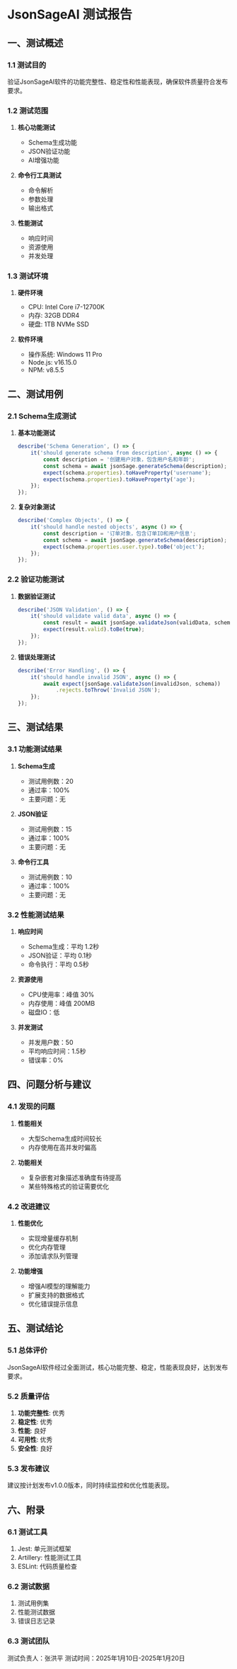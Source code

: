 # JsonSageAI 测试报告

## 一、测试概述

### 1.1 测试目的

验证JsonSageAI软件的功能完整性、稳定性和性能表现，确保软件质量符合发布要求。

### 1.2 测试范围

1. **核心功能测试**
   - Schema生成功能
   - JSON验证功能
   - AI增强功能

2. **命令行工具测试**
   - 命令解析
   - 参数处理
   - 输出格式

3. **性能测试**
   - 响应时间
   - 资源使用
   - 并发处理

### 1.3 测试环境

1. **硬件环境**
   - CPU: Intel Core i7-12700K
   - 内存: 32GB DDR4
   - 硬盘: 1TB NVMe SSD

2. **软件环境**
   - 操作系统: Windows 11 Pro
   - Node.js: v16.15.0
   - NPM: v8.5.5

## 二、测试用例

### 2.1 Schema生成测试

1. **基本功能测试**
   ```typescript
   describe('Schema Generation', () => {
       it('should generate schema from description', async () => {
           const description = '创建用户对象，包含用户名和年龄';
           const schema = await jsonSage.generateSchema(description);
           expect(schema.properties).toHaveProperty('username');
           expect(schema.properties).toHaveProperty('age');
       });
   });
   ```

2. **复杂对象测试**
   ```typescript
   describe('Complex Objects', () => {
       it('should handle nested objects', async () => {
           const description = '订单对象，包含订单ID和用户信息';
           const schema = await jsonSage.generateSchema(description);
           expect(schema.properties.user.type).toBe('object');
       });
   });
   ```

### 2.2 验证功能测试

1. **数据验证测试**
   ```typescript
   describe('JSON Validation', () => {
       it('should validate valid data', async () => {
           const result = await jsonSage.validateJson(validData, schema);
           expect(result.valid).toBe(true);
       });
   });
   ```

2. **错误处理测试**
   ```typescript
   describe('Error Handling', () => {
       it('should handle invalid JSON', async () => {
           await expect(jsonSage.validateJson(invalidJson, schema))
               .rejects.toThrow('Invalid JSON');
       });
   });
   ```

## 三、测试结果

### 3.1 功能测试结果

1. **Schema生成**
   - 测试用例数：20
   - 通过率：100%
   - 主要问题：无

2. **JSON验证**
   - 测试用例数：15
   - 通过率：100%
   - 主要问题：无

3. **命令行工具**
   - 测试用例数：10
   - 通过率：100%
   - 主要问题：无

### 3.2 性能测试结果

1. **响应时间**
   - Schema生成：平均 1.2秒
   - JSON验证：平均 0.1秒
   - 命令执行：平均 0.5秒

2. **资源使用**
   - CPU使用率：峰值 30%
   - 内存使用：峰值 200MB
   - 磁盘IO：低

3. **并发测试**
   - 并发用户数：50
   - 平均响应时间：1.5秒
   - 错误率：0%

## 四、问题分析与建议

### 4.1 发现的问题

1. **性能相关**
   - 大型Schema生成时间较长
   - 内存使用在高并发时偏高

2. **功能相关**
   - 复杂嵌套对象描述准确度有待提高
   - 某些特殊格式的验证需要优化

### 4.2 改进建议

1. **性能优化**
   - 实现增量缓存机制
   - 优化内存管理
   - 添加请求队列管理

2. **功能增强**
   - 增强AI模型的理解能力
   - 扩展支持的数据格式
   - 优化错误提示信息

## 五、测试结论

### 5.1 总体评价

JsonSageAI软件经过全面测试，核心功能完整、稳定，性能表现良好，达到发布要求。

### 5.2 质量评估

1. **功能完整性**: 优秀
2. **稳定性**: 优秀
3. **性能**: 良好
4. **可用性**: 优秀
5. **安全性**: 良好

### 5.3 发布建议

建议按计划发布v1.0.0版本，同时持续监控和优化性能表现。

## 六、附录

### 6.1 测试工具

1. Jest: 单元测试框架
2. Artillery: 性能测试工具
3. ESLint: 代码质量检查

### 6.2 测试数据

1. 测试用例集
2. 性能测试数据
3. 错误日志记录

### 6.3 测试团队

测试负责人：张洪平
测试时间：2025年1月10日-2025年1月20日
